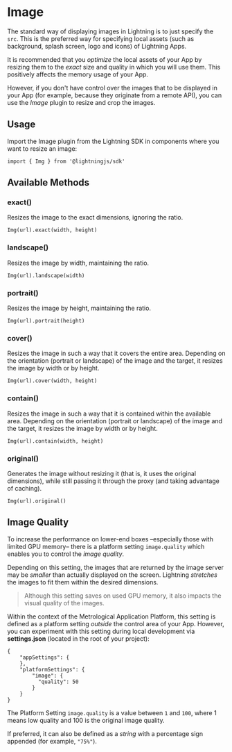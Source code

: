 # Image

The standard way of displaying images in Lightning is to just specify the `src`. This is the preferred way for specifying local assets (such as background, splash screen, logo and icons) of Lightning Apps.

It is recommended that you *optimize* the local assets of your App by resizing them to the *exact* size and quality in which you will use them. This positively affects the memory usage of your App.

However, if you don't have control over the images that to be displayed in your App (for example, because they originate from a remote API), you can use the *Image* plugin to resize and crop the images.

## Usage

Import the Image plugin from the Lightning SDK in components where you want to resize an image:

```
import { Img } from '@lightningjs/sdk'
```

## Available Methods

### exact()


Resizes the image to the exact dimensions, ignoring the ratio.

```
Img(url).exact(width, height)
```

### landscape()

Resizes the image by width, maintaining the ratio.

```
Img(url).landscape(width)
```

### portrait()

Resizes the image by height, maintaining the ratio.

```
Img(url).portrait(height)
```

### cover()

Resizes the image in such a way that it covers the entire area. Depending on the orientation (portrait or landscape) of the image and the target, it resizes the image by width or by height.

```
Img(url).cover(width, height)
```

### contain()

Resizes the image in such a way that it is contained within the available area. Depending on the orientation (portrait or landscape) of the image and the target, it resizes the image by width or by height.

```
Img(url).contain(width, height)
```

### original()

Generates the image without resizing it (that is, it uses the original dimensions), while still passing it through the proxy (and taking advantage of caching).

```
Img(url).original()
```

## Image Quality

To increase the performance on lower-end boxes –especially those with limited GPU memory– there is a platform setting `image.quality` which enables you to control the *image quality*.

Depending on this setting, the images that are returned by the image server may be *smaller* than actually displayed on the screen.
Lightning *stretches* the images to fit them within the desired dimensions.

> Although this setting saves on used GPU memory, it also impacts the visual quality of the images.

Within the context of the Metrological Application Platform, this setting is defined as a platform setting *outside* the control area of your App.
However, you can experiment with this setting during local development via **settings.json** (located in the root of your project):

```
{
    "appSettings": {
    },
    "platformSettings": {
        "image": {
          "quality": 50
        }
    }
}
```

The Platform Setting `image.quality` is a value between `1` and `100`, where 1 means low quality and 100 is the original image quality.

If preferred, it can also be defined as a *string* with a percentage sign appended (for example, `"75%"`).
